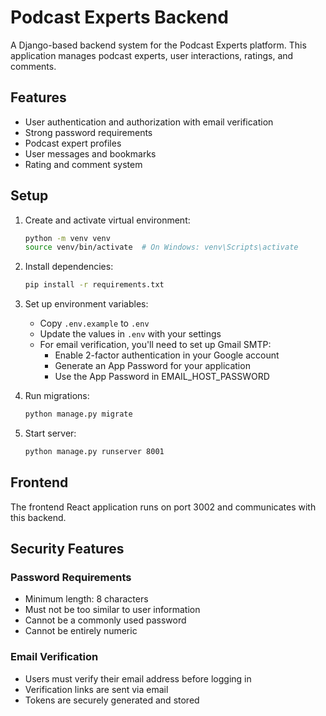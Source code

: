 # Podcast Experts Backend

A Django-based backend system for the Podcast Experts platform. This application manages podcast experts, user interactions, ratings, and comments.

## Features

- User authentication and authorization with email verification
- Strong password requirements
- Podcast expert profiles
- User messages and bookmarks
- Rating and comment system

## Setup

1. Create and activate virtual environment:

   ```bash
   python -m venv venv
   source venv/bin/activate  # On Windows: venv\Scripts\activate
   ```

2. Install dependencies:

   ```bash
   pip install -r requirements.txt
   ```

3. Set up environment variables:

   - Copy `.env.example` to `.env`
   - Update the values in `.env` with your settings
   - For email verification, you'll need to set up Gmail SMTP:
     - Enable 2-factor authentication in your Google account
     - Generate an App Password for your application
     - Use the App Password in EMAIL_HOST_PASSWORD

4. Run migrations:

   ```bash
   python manage.py migrate
   ```

5. Start server:
   ```bash
   python manage.py runserver 8001
   ```

## Frontend

The frontend React application runs on port 3002 and communicates with this backend.

## Security Features

### Password Requirements

- Minimum length: 8 characters
- Must not be too similar to user information
- Cannot be a commonly used password
- Cannot be entirely numeric

### Email Verification

- Users must verify their email address before logging in
- Verification links are sent via email
- Tokens are securely generated and stored
